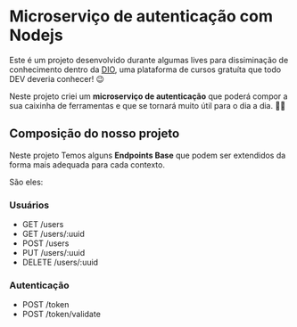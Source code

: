 # Microserviço de autenticação com Nodejs

Este é um projeto desenvolvido durante algumas lives para dissiminação de conhecimento dentro da [DIO](https://digitalinnovation.one/), uma plataforma de cursos gratuíta que todo DEV deveria conhecer! :wink:

Neste projeto criei um **microserviço de autenticação** que poderá compor a sua caixinha de ferramentas e que se tornará muito útil para o dia a dia. :hammer::wrench:

## Composição do nosso projeto

Neste projeto Temos alguns **Endpoints Base** que podem ser extendidos da forma mais adequada para cada contexto. 

São eles:

### Usuários

* GET /users
* GET /users/:uuid
* POST /users
* PUT /users/:uuid
* DELETE /users/:uuid

### Autenticação

* POST /token
* POST /token/validate
